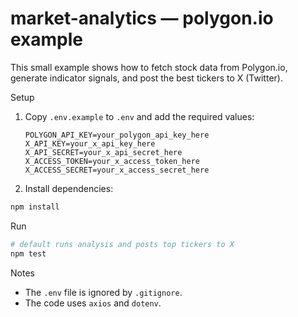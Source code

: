 # market-analytics — polygon.io example

This small example shows how to fetch stock data from Polygon.io, generate indicator signals, and post the best tickers to X (Twitter).

Setup

1. Copy `.env.example` to `.env` and add the required values:

   ```
   POLYGON_API_KEY=your_polygon_api_key_here
   X_API_KEY=your_x_api_key_here
   X_API_SECRET=your_x_api_secret_here
   X_ACCESS_TOKEN=your_x_access_token_here
   X_ACCESS_SECRET=your_x_access_secret_here
   ```

2. Install dependencies:

```bash
npm install
```

Run

```bash
# default runs analysis and posts top tickers to X
npm test
```

Notes

- The `.env` file is ignored by `.gitignore`.
- The code uses `axios` and `dotenv`.
